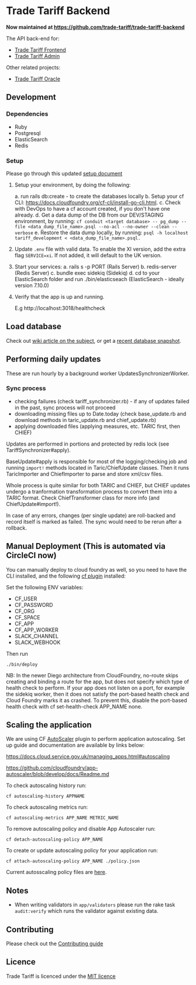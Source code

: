 
# Trade Tariff Backend

__Now maintained at https://github.com/trade-tariff/trade-tariff-backend__

The API back-end for:

* [Trade Tariff Frontend](https://github.com/trade-tariff/trade-tariff-frontend)
* [Trade Tariff Admin](https://github.com/trade-tariff/trade-tariff-admin)

Other related projects:

* [Trade Tariff Oracle](https://github.com/trade-tariff/trade-tariff-oracle)

## Development

### Dependencies

  - Ruby
  - Postgresql
  - ElasticSearch
  - Redis

### Setup

Please go through this updated [setup document](https://github.com/trade-tariff/trade-tariff-backend/blob/master/SETUP.md)

1. Setup your environment, by doing the following:

    a. run rails db:create - to create the databases locally
    b. Setup your cf CLI: https://docs.cloudfoundry.org/cf-cli/install-go-cli.html.
    c. Check with DevOps to have a cf account created, if you don't have one already.
    d. Get a data dump of the DB from our DEV/STAGING environment, by running:
       `cf conduit <target database> -- pg_dump --file <data_dump_file_name>.psql --no-acl --no-owner --clean --verbose`
    e. Restore the data dump locally, by running:
       `psql -h localhost tariff_development < <data_dump_file_name>.psql.`

2. Update `.env` file with valid data. To enable the XI version, add the extra flag `SERVICE=xi`. If not added, it will default to the UK version.

3. Start your services:
    a. rails s -p PORT (Rails Server)
    b. redis-server (Redis Server)
    c. bundle exec sidekiq (Sidekiq)
    d. cd to your ElasticSearch folder and run ./bin/elasticseach (ElasticSearch - ideally version 7.10.0)

4. Verify that the app is up and running.

    E.g http://localhost:3018/healthcheck


## Load database

Check out [wiki article on the subject](https://github.com/trade-tariff/trade-tariff-backend/wiki/System-rebuild-procedure), or get a [recent database snapshot](mailto:trade-tariff-support@enginegroup.com).

## Performing daily updates

These are run hourly by a background worker UpdatesSynchronizerWorker.

### Sync process

- checking failures (check tariff_synchronizer.rb) - if any of updates failed in the past, sync process will not proceed
- downloading missing files up to Date.today (check base_update.rb and download methods in taric_update.rb and chief_update.rb)
- applying downloaded files (applying measures, etc. TARIC first, then CHIEF)

Updates are performed in portions and protected by redis lock (see TariffSynchronizer#apply).

BaseUpdate#apply is responsible for most of the logging/checking job and running
`import!` methods located in Taric/ChiefUpdate classes. Then it runs TaricImporter
and ChiefImporter to parse and store xml/csv files.

Whole process is quite similar for both TARIC and CHIEF, but CHIEF updates undergo a tranformation
transformation process to convert them into a TARIC format. Check ChiefTransformer class for more info (and ChiefUpdate#import!).

In case of any errors, changes (per single update) are roll-backed and record itself is marked as failed. The sync would need to be rerun after a rollback.

## Manual Deployment (This is automated via CircleCI now)

You can manually deploy to cloud foundry as well, so you need to have the CLI installed, and the following [cf plugin](https://github.com/bluemixgaragelondon/cf-blue-green-deploy) installed:

Set the following ENV variables:
* CF_USER
* CF_PASSWORD
* CF_ORG
* CF_SPACE
* CF_APP
* CF_APP_WORKER
* SLACK_CHANNEL
* SLACK_WEBHOOK

Then run

    ./bin/deploy

NB: In the newer Diego architecture from CloudFoundry, no-route skips creating and binding a route for the app, but does not specify which type of health check to perform. If your app does not listen on a port, for example the sidekiq worker, then it does not satisfy the port-based health check and Cloud Foundry marks it as crashed. To prevent this, disable the port-based health check with cf set-health-check APP_NAME none.

## Scaling the application

We are using CF [AutoScaler](https://github.com/cloudfoundry/app-autoscaler) plugin to perform application autoscaling. Set up guide and documentation are available by links below:

https://docs.cloud.service.gov.uk/managing_apps.html#autoscaling

https://github.com/cloudfoundry/app-autoscaler/blob/develop/docs/Readme.md


To check autoscaling history run:

    cf autoscaling-history APPNAME

To check autoscaling metrics run:

    cf autoscaling-metrics APP_NAME METRIC_NAME
 
To remove autoscaling policy and disable App Autoscaler run:

    cf detach-autoscaling-policy APP_NAME

To create or update autoscaling policy for your application run:

    cf attach-autoscaling-policy APP_NAME ./policy.json


Current autosscaling policy files are [here](https://github.com/trade-tariff/trade-tariff-backend/blob/master/config/autoscale).


## Notes

* When writing validators in `app/validators` please run the rake task
`audit:verify` which runs the validator against existing data.

## Contributing

Please check out the [Contributing guide](https://github.com/trade-tariff/trade-tariff-backend/blob/master/CONTRIBUTING.md)

## Licence

Trade Tariff is licenced under the [MIT licence](https://github.com/trade-tariff/trade-tariff-backend/blob/master/LICENCE.txt)
